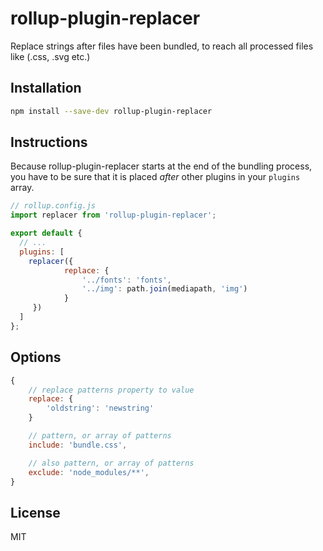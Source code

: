# rollup-plugin-replacer

Replace strings after files have been bundled, to reach all processed files like (.css, .svg etc.)


## Installation

```bash
npm install --save-dev rollup-plugin-replacer
```


## Instructions

Because rollup-plugin-replacer starts at the end of the bundling process, you have to be sure that it is placed *after* other plugins in your `plugins` array.


```js
// rollup.config.js
import replacer from 'rollup-plugin-replacer';

export default {
  // ...
  plugins: [
    replacer({
			replace: {
				'../fonts': 'fonts',
				'../img': path.join(mediapath, 'img')
			}
     })
  ]
};
```


## Options

```js
{
	// replace patterns property to value
	replace: {
		'oldstring': 'newstring'
	}

	// pattern, or array of patterns
	include: 'bundle.css',

	// also pattern, or array of patterns
	exclude: 'node_modules/**',
}
```

## License

MIT
